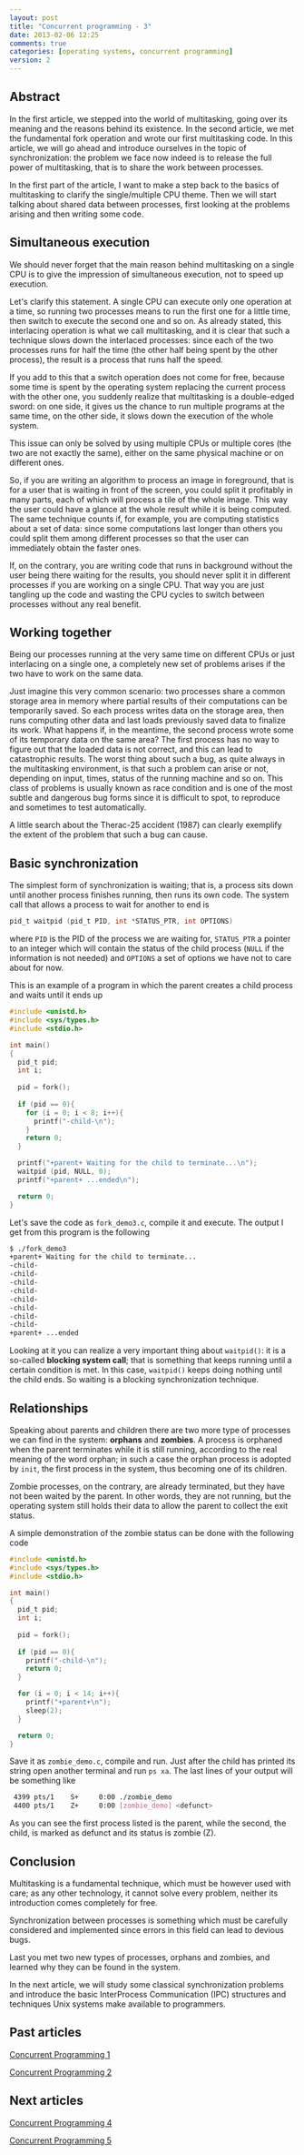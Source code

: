 ```yaml
---
layout: post
title: "Concurrent programming - 3"
date: 2013-02-06 12:25
comments: true
categories: [operating systems, concurrent programming]
version: 2
---
```


## Abstract

In the first article, we stepped into the world of multitasking, going over its meaning and the reasons behind its existence. In the second article, we met the fundamental fork operation and wrote our first multitasking code. In this article, we will go ahead and introduce ourselves in the topic of synchronization: the problem we face now indeed is to release the full power of multitasking, that is to share the work between processes.

In the first part of the article, I want to make a step back to the basics of multitasking to clarify the single/multiple CPU theme. Then we will start talking about shared data between processes, first looking at the problems arising and then writing some code.
<!--more-->

## Simultaneous execution

We should never forget that the main reason behind multitasking on a single CPU is to give the impression of simultaneous execution, not to speed up execution.

Let's clarify this statement. A single CPU can execute only one operation at a time, so running two processes means to run the first one for a little time, then switch to execute the second one and so on. As already stated, this interlacing operation is what we call multitasking, and it is clear that such a technique slows down the interlaced processes: since each of the two processes runs for half the time (the other half being spent by the other process), the result is a process that runs half the speed.

If you add to this that a switch operation does not come for free, because some time is spent by the operating system replacing the current process with the other one, you suddenly realize that multitasking is a double-edged sword: on one side, it gives us the chance to run multiple programs at the same time, on the other side, it slows down the execution of the whole system.

This issue can only be solved by using multiple CPUs or multiple cores (the two are not exactly the same), either on the same physical machine or on different ones.

So, if you are writing an algorithm to process an image in foreground, that is for a user that is waiting in front of the screen, you could split it profitably in many parts, each of which will process a tile of the whole image. This way the user could have a glance at the whole result while it is being computed. The same technique counts if, for example, you are computing statistics about a set of data: since some computations last longer than others you could split them among different processes so that the user can immediately obtain the faster ones.

If, on the contrary, you are writing code that runs in background without the user being there waiting for the results, you should never split it in different processes if you are working on a single CPU. That way you are just tangling up the code and wasting the CPU cycles to switch between processes without any real benefit.

## Working together

Being our processes running at the very same time on different CPUs or just interlacing on a single one, a completely new set of problems arises if the two have to work on the same data.

Just imagine this very common scenario: two processes share a common storage area in memory where partial results of their computations can be temporarily saved. So each process writes data on the storage area, then runs computing other data and last loads previously saved data to finalize its work. What happens if, in the meantime, the second process wrote some of its temporary data  on the same area? The first process has no way to figure out that the loaded data is not correct, and this can lead to catastrophic results. The worst thing about such a bug, as quite always in the multitasking environment, is that such a problem can arise or not, depending on input, times, status of the running machine and so on. This class of problems is usually known as race condition and is one of the most subtle and dangerous bug forms since it is difficult to spot, to reproduce and sometimes to test automatically.

A little search about the Therac-25 accident (1987) can clearly exemplify the extent of the problem that such a bug can cause.

## Basic synchronization

The simplest form of synchronization is waiting; that is, a process sits down until another process finishes running, then runs its own code. The system call that allows a process to wait for another to end is

``` c
pid_t waitpid (pid_t PID, int *STATUS_PTR, int OPTIONS)
```

where `PID` is the PID of the process we are waiting for, `STATUS_PTR` a pointer to an integer which will contain the status of the child process (`NULL` if the information is not needed) and `OPTIONS` a set of options we have not to care about for now.

This is an example of a program in which the parent creates a child process and waits until it ends up

``` c
#include <unistd.h>
#include <sys/types.h>
#include <stdio.h>

int main()
{
  pid_t pid;
  int i;
  
  pid = fork();
  
  if (pid == 0){
    for (i = 0; i < 8; i++){
      printf("-child-\n");
    }
    return 0;
  }

  printf("+parent+ Waiting for the child to terminate...\n"); 
  waitpid (pid, NULL, 0);
  printf("+parent+ ...ended\n");

  return 0;
}
```

Let's save the code as `fork_demo3.c`, compile it and execute. The output I get from this program is the following

``` bash
$ ./fork_demo3
+parent+ Waiting for the child to terminate...
-child-
-child-
-child-
-child-
-child-
-child-
-child-
-child-
+parent+ ...ended
```

Looking at it you can realize a very important thing about `waitpid()`: it is a so-called **blocking system call**; that is something that keeps running until a certain condition is met. In this case, `waitpid()` keeps doing nothing until the child ends. So waiting is a blocking synchronization technique.

## Relationships

Speaking about parents and children there are two more type of processes we can find in the system: **orphans** and **zombies**. A process is orphaned when the parent terminates while it is still running, according to the real meaning of the word orphan; in such a case the orphan process is adopted by `init`, the first process in the system, thus becoming one of its children.

Zombie processes, on the contrary, are already terminated, but they have not been waited by the parent. In other words, they are not running, but the operating system still holds their data to allow the parent to collect the exit status.

A simple demonstration of the zombie status can be done with the following code

``` c
#include <unistd.h>
#include <sys/types.h>
#include <stdio.h>

int main()
{
  pid_t pid;
  int i;
  
  pid = fork();
  
  if (pid == 0){
    printf("-child-\n");
    return 0;
  }

  for (i = 0; i < 14; i++){
    printf("+parent+\n");
    sleep(2);
  }

  return 0;
}
```

Save it as `zombie_demo.c`, compile and run. Just after the child has printed its string open another terminal and run `ps xa`. The last lines of your output will be something like

``` bash
 4399 pts/1    S+     0:00 ./zombie_demo
 4400 pts/1    Z+     0:00 [zombie_demo] <defunct>
```

As you can see the first process listed is the parent, while the second, the child, is marked as defunct and its status is zombie (Z).

## Conclusion

Multitasking is a fundamental technique, which must be however used with care; as any other technology, it cannot solve every problem, neither its introduction comes completely for free.

Synchronization between processes is something which must be carefully considered and implemented since errors in this field can lead to devious bugs.

Last you met two new types of processes, orphans and zombies, and learned why they can be found in the system.

In the next article, we will study some classical synchronization problems and introduce the basic InterProcess Communication (IPC) structures and techniques Unix systems make available to programmers.

## Past articles

[Concurrent Programming 1](/blog/2013/01/31/concurrent-programming-1)

[Concurrent Programming 2](/blog/2013/02/04/concurrent-programming-2)

## Next articles

[Concurrent Programming 4](/blog/2013/02/13/concurrent-programming-4)

[Concurrent Programming 5](/blog/2013/02/28/concurrent-programming-5)
